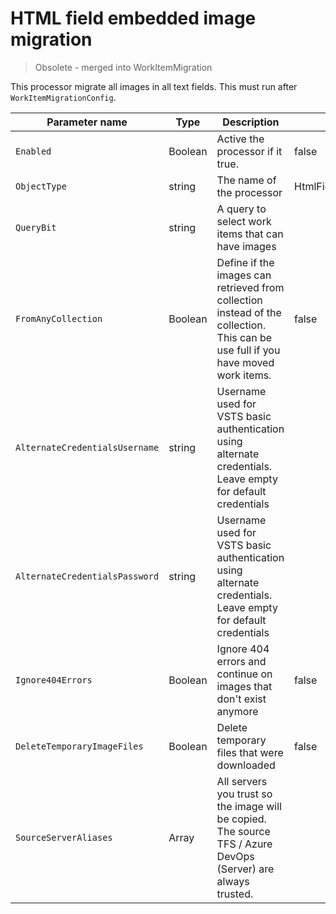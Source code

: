 # HTML field embedded image migration

> Obsolete - merged into WorkItemMigration

This processor migrate all images in all text fields. This must run after `WorkItemMigrationConfig`.


| Parameter name                 | Type          | Description                                                                                                                      | Default Value                         |
| ------------------------------ | ------------- | -------------------------------------------------------------------------------------------------------------------------------- | ------------------------------------- |
| `Enabled`                      | Boolean       | Active the processor if it true.                                                                                                 | false                                 |
| `ObjectType`                   | string        | The name of the processor                                                                                                        | HtmlFieldEmbeddedImageMigrationConfig |
| `QueryBit`                     | string        | A query to select work items that can have images                                                                                |                                       |
| `FromAnyCollection`            | Boolean       | Define if the images can retrieved from collection instead of the collection. This can be use full if you have moved work items. | false                                 |
| `AlternateCredentialsUsername` | string        | Username used for VSTS basic authentication using alternate credentials. Leave empty for default credentials                     |                                       |
| `AlternateCredentialsPassword` | string        | Username used for VSTS basic authentication using alternate credentials. Leave empty for default credentials                     |                                       |
| `Ignore404Errors`              | Boolean       | Ignore 404 errors and continue on images that don't exist anymore                                                                | false                                 |
| `DeleteTemporaryImageFiles`    | Boolean       | Delete temporary files that were downloaded                                                                                      | false                                 |
| `SourceServerAliases`          | Array<string> | All servers you trust so the image will be copied. The source TFS / Azure DevOps (Server) are always trusted.                    |                                       |
